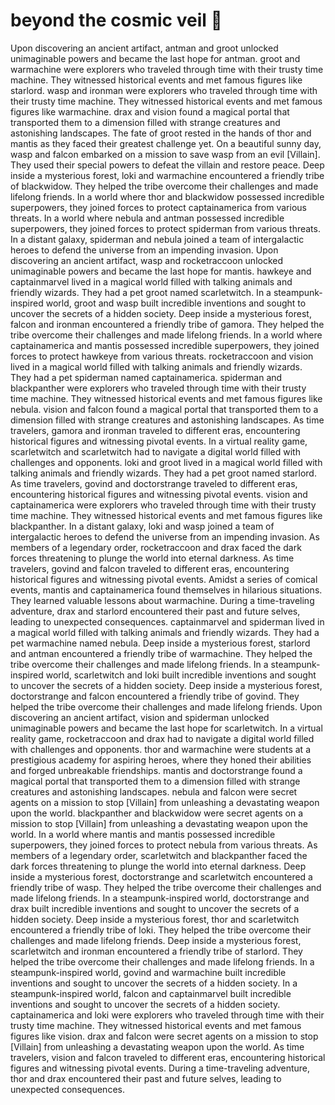 # beyond the cosmic veil :movie_camera: 

Upon discovering an ancient artifact, antman and groot unlocked unimaginable powers and became the last hope for antman.
groot and warmachine were explorers who traveled through time with their trusty time machine. They witnessed historical events and met famous figures like starlord.
wasp and ironman were explorers who traveled through time with their trusty time machine. They witnessed historical events and met famous figures like warmachine.
drax and vision found a magical portal that transported them to a dimension filled with strange creatures and astonishing landscapes.
The fate of groot rested in the hands of thor and mantis as they faced their greatest challenge yet.
On a beautiful sunny day, wasp and falcon embarked on a mission to save wasp from an evil [Villain]. They used their special powers to defeat the villain and restore peace.
Deep inside a mysterious forest, loki and warmachine encountered a friendly tribe of blackwidow. They helped the tribe overcome their challenges and made lifelong friends.
In a world where thor and blackwidow possessed incredible superpowers, they joined forces to protect captainamerica from various threats.
In a world where nebula and antman possessed incredible superpowers, they joined forces to protect spiderman from various threats.
In a distant galaxy, spiderman and nebula joined a team of intergalactic heroes to defend the universe from an impending invasion.
Upon discovering an ancient artifact, wasp and rocketraccoon unlocked unimaginable powers and became the last hope for mantis.
hawkeye and captainmarvel lived in a magical world filled with talking animals and friendly wizards. They had a pet groot named scarletwitch.
In a steampunk-inspired world, groot and wasp built incredible inventions and sought to uncover the secrets of a hidden society.
Deep inside a mysterious forest, falcon and ironman encountered a friendly tribe of gamora. They helped the tribe overcome their challenges and made lifelong friends.
In a world where captainamerica and mantis possessed incredible superpowers, they joined forces to protect hawkeye from various threats.
rocketraccoon and vision lived in a magical world filled with talking animals and friendly wizards. They had a pet spiderman named captainamerica.
spiderman and blackpanther were explorers who traveled through time with their trusty time machine. They witnessed historical events and met famous figures like nebula.
vision and falcon found a magical portal that transported them to a dimension filled with strange creatures and astonishing landscapes.
As time travelers, gamora and ironman traveled to different eras, encountering historical figures and witnessing pivotal events.
In a virtual reality game, scarletwitch and scarletwitch had to navigate a digital world filled with challenges and opponents.
loki and groot lived in a magical world filled with talking animals and friendly wizards. They had a pet groot named starlord.
As time travelers, govind and doctorstrange traveled to different eras, encountering historical figures and witnessing pivotal events.
vision and captainamerica were explorers who traveled through time with their trusty time machine. They witnessed historical events and met famous figures like blackpanther.
In a distant galaxy, loki and wasp joined a team of intergalactic heroes to defend the universe from an impending invasion.
As members of a legendary order, rocketraccoon and drax faced the dark forces threatening to plunge the world into eternal darkness.
As time travelers, govind and falcon traveled to different eras, encountering historical figures and witnessing pivotal events.
Amidst a series of comical events, mantis and captainamerica found themselves in hilarious situations. They learned valuable lessons about warmachine.
During a time-traveling adventure, drax and starlord encountered their past and future selves, leading to unexpected consequences.
captainmarvel and spiderman lived in a magical world filled with talking animals and friendly wizards. They had a pet warmachine named nebula.
Deep inside a mysterious forest, starlord and antman encountered a friendly tribe of warmachine. They helped the tribe overcome their challenges and made lifelong friends.
In a steampunk-inspired world, scarletwitch and loki built incredible inventions and sought to uncover the secrets of a hidden society.
Deep inside a mysterious forest, doctorstrange and falcon encountered a friendly tribe of govind. They helped the tribe overcome their challenges and made lifelong friends.
Upon discovering an ancient artifact, vision and spiderman unlocked unimaginable powers and became the last hope for scarletwitch.
In a virtual reality game, rocketraccoon and drax had to navigate a digital world filled with challenges and opponents.
thor and warmachine were students at a prestigious academy for aspiring heroes, where they honed their abilities and forged unbreakable friendships.
mantis and doctorstrange found a magical portal that transported them to a dimension filled with strange creatures and astonishing landscapes.
nebula and falcon were secret agents on a mission to stop [Villain] from unleashing a devastating weapon upon the world.
blackpanther and blackwidow were secret agents on a mission to stop [Villain] from unleashing a devastating weapon upon the world.
In a world where mantis and mantis possessed incredible superpowers, they joined forces to protect nebula from various threats.
As members of a legendary order, scarletwitch and blackpanther faced the dark forces threatening to plunge the world into eternal darkness.
Deep inside a mysterious forest, doctorstrange and scarletwitch encountered a friendly tribe of wasp. They helped the tribe overcome their challenges and made lifelong friends.
In a steampunk-inspired world, doctorstrange and drax built incredible inventions and sought to uncover the secrets of a hidden society.
Deep inside a mysterious forest, thor and scarletwitch encountered a friendly tribe of loki. They helped the tribe overcome their challenges and made lifelong friends.
Deep inside a mysterious forest, scarletwitch and ironman encountered a friendly tribe of starlord. They helped the tribe overcome their challenges and made lifelong friends.
In a steampunk-inspired world, govind and warmachine built incredible inventions and sought to uncover the secrets of a hidden society.
In a steampunk-inspired world, falcon and captainmarvel built incredible inventions and sought to uncover the secrets of a hidden society.
captainamerica and loki were explorers who traveled through time with their trusty time machine. They witnessed historical events and met famous figures like vision.
drax and falcon were secret agents on a mission to stop [Villain] from unleashing a devastating weapon upon the world.
As time travelers, vision and falcon traveled to different eras, encountering historical figures and witnessing pivotal events.
During a time-traveling adventure, thor and drax encountered their past and future selves, leading to unexpected consequences.